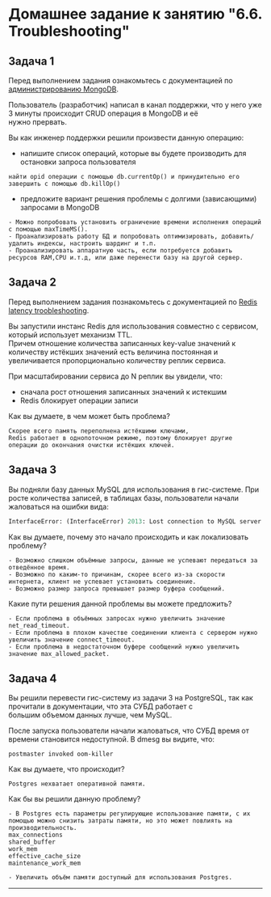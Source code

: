 # Домашнее задание к занятию "6.6. Troubleshooting"

## Задача 1

Перед выполнением задания ознакомьтесь с документацией по [администрированию MongoDB](https://docs.mongodb.com/manual/administration/).

Пользователь (разработчик) написал в канал поддержки, что у него уже 3 минуты происходит CRUD операция в MongoDB и её  
нужно прервать.  

Вы как инженер поддержки решили произвести данную операцию:

- напишите список операций, которые вы будете производить для остановки запроса пользователя

```text
найти opid операции с помощью db.currentOp() и принудительно его завершить с помощью db.killOp()
```

- предложите вариант решения проблемы с долгими (зависающими) запросами в MongoDB

```text
- Можно попробовать установить ограничение времени исполнения операций с помощью maxTimeMS().
- Проанализировать работу БД и попробовать оптимизировать, добавить/удалить индексы, настроить шардинг и т.п.
- Проанализировать аппаратную часть, если потребуется добавить ресурсов RAM,CPU и.т.д, или даже перенести базу на другой сервер.
```

## Задача 2

Перед выполнением задания познакомьтесь с документацией по [Redis latency troobleshooting](https://redis.io/topics/latency).

Вы запустили инстанс Redis для использования совместно с сервисом, который использует механизм TTL.  
Причем отношение количества записанных key-value значений к количеству истёкших значений есть величина постоянная и
увеличивается пропорционально количеству реплик сервиса.  

При масштабировании сервиса до N реплик вы увидели, что:

- сначала рост отношения записанных значений к истекшим
- Redis блокирует операции записи

Как вы думаете, в чем может быть проблема?

```text
Скорее всего память переполнена истёкшими ключами, 
Redis работает в однопоточном режиме, поэтому блокирует другие операции до окончания очистки истёкших ключей. 
```

## Задача 3

Вы подняли базу данных MySQL для использования в гис-системе. При росте количества записей, в таблицах базы,
пользователи начали жаловаться на ошибки вида:

```python
InterfaceError: (InterfaceError) 2013: Lost connection to MySQL server during query u'SELECT..... '
```

Как вы думаете, почему это начало происходить и как локализовать проблему?

```text
- Возможно слишком объёмные запросы, данные не успевают передаться за отведённое время.
- Возможно по каким-то причинам, скорее всего из-за скорости интернета, клиент не успевает установить соединение.
- Возможно размер запроса превышает размер буфера сообщений.
```

Какие пути решения данной проблемы вы можете предложить?

```text
- Если проблема в объёмных запросах нужно увеличить значение net_read_timeout.
- Если проблема в плохом качестве соединении клиента с сервером нужно увеличить значение connect_timeout.
- Если проблема в недостаточном буфере сообщений нужно увеличить значение max_allowed_packet.
```

## Задача 4

Вы решили перевести гис-систему из задачи 3 на PostgreSQL, так как прочитали в документации, что эта СУБД работает с  
большим объемом данных лучше, чем MySQL.

После запуска пользователи начали жаловаться, что СУБД время от времени становится недоступной. В dmesg вы видите, что:

`postmaster invoked oom-killer`

Как вы думаете, что происходит?

```text
Postgres нехватает оперативной памяти.
```

Как бы вы решили данную проблему?

```text
- В Postgres есть параметры регулирующие использование памяти, с их помощью можно снизить затраты памяти, но это может повлиять на производительность.
max_connections
shared_buffer
work_mem
effective_cache_size
maintenance_work_mem

- Увеличить объём памяти доступный для использования Postgres.
```

---
